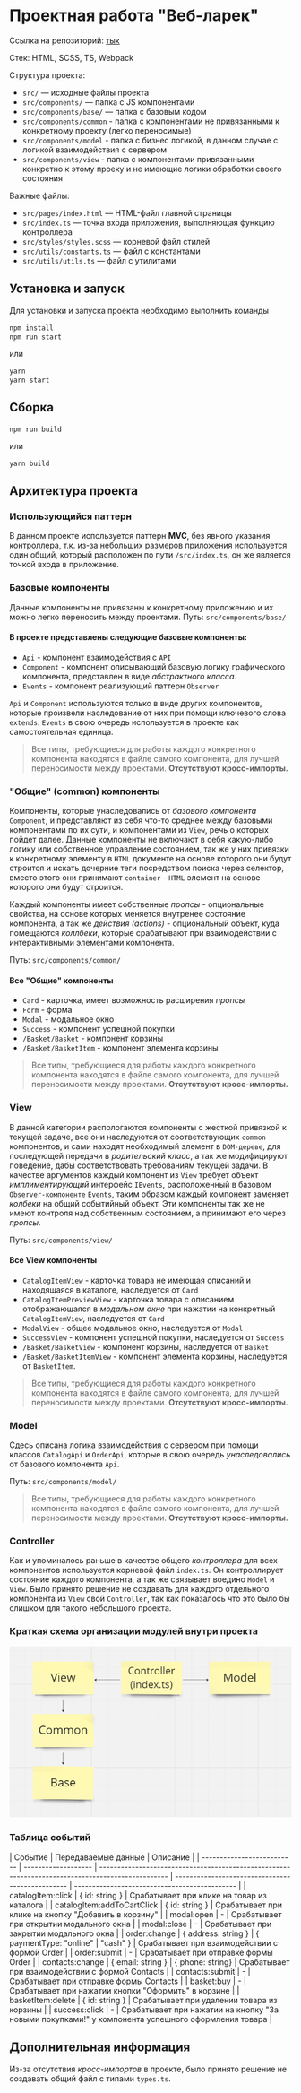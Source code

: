 # Проектная работа "Веб-ларек"

Ссылка на репозиторий: [тык](https://github.com/qFlensT/web-larek-frontend)

Стек: HTML, SCSS, TS, Webpack

Структура проекта:

- `src/` — исходные файлы проекта
- `src/components/` — папка с JS компонентами
- `src/components/base/` — папка с базовым кодом
- `src/components/common` - папка с компонентами не привязанными к конкретному проекту (легко переносимые)
- `src/components/model` - папка с бизнес логикой, в данном случае с логикой взаимодействия с сервером
- `src/components/view` - папка с компонентами привязанными конкретно к этому проеку и не имеющие логики обработки своего состояния

Важные файлы:

- `src/pages/index.html` — HTML-файл главной страницы
- `src/index.ts` — точка входа приложения, выполняющая функцию контроллера
- `src/styles/styles.scss` — корневой файл стилей
- `src/utils/constants.ts` — файл с константами
- `src/utils/utils.ts` — файл с утилитами

## Установка и запуск

Для установки и запуска проекта необходимо выполнить команды

```
npm install
npm run start
```

или

```
yarn
yarn start
```

## Сборка

```
npm run build
```

или

```
yarn build
```

## Архитектура проекта

### Использующийся паттерн

В данном проекте используется паттерн **MVC**, без явного указания контроллера, т.к. из-за небольших размеров приложения используется один общий, который расположен по пути `/src/index.ts`, он же является точкой входа в приложение.

### Базовые компоненты

Данные компоненты не привязаны к конкретному приложению и их можно легко переносить между проектами.
Путь: `src/components/base/`

#### В проекте представлены следующие базовые компоненты:

- `Api` - компонент взаимодействия с `API`
- `Component` - компонент описывающий базовую логику графического компонента, представлен в виде _абстрактного класса_.
- `Events` - компонент реализующий паттерн `Observer`

`Api` и `Component` используются только в виде других компонентов, которые произвели наследование от них при помощи ключевого слова `extends`. `Events` в свою очередь используется в проекте как самостоятельная единица.

> Все типы, требующиеся для работы каждого конкретного компонента находятся в файле самого компонента, для лучшей переносимости между проектами.
> **Отсутствуют кросс-импорты.**

### "Общие" (common) компоненты

Компоненты, которые унаследовались от _базового компонента_ `Component`, и представляют из себя что-то среднее между базовыми компонентами по их сути, и компонентами из `View`, речь о которых пойдет далее. Данные компоненты не включают в себя какую-либо логику или собственное управление состоянием, так же у них привязки к конкретному элементу в `HTML` документе на основе которого они будут строится и искать дочерние теги посредством поиска через селектор, вместо этого они принимают `container` - `HTML` элемент на основе которого они будут строится.

Каждый компоненты имеет собственные _пропсы_ - опциональные свойства, на основе которых меняется внутренее состояние компонента, а так же _действия (actions)_ - опциональный объект, куда помещаются _коллбеки_, которые срабатывают при взаимодействии с интерактивными элементами компонента.

Путь: `src/components/common/`

#### Все "Общие" компоненты

- `Card` - карточка, имеет возможность расширения _пропсы_
- `Form` - форма
- `Modal` - модальное окно
- `Success` - компонент успешной покупки
- `/Basket/Basket` - компонент корзины
- `/Basket/BasketItem` - компонент элемента корзины

> Все типы, требующиеся для работы каждого конкретного компонента находятся в файле самого компонента, для лучшей переносимости между проектами.
> **Отсутствуют кросс-импорты.**

### View

В данной категории распологаются компоненты с жесткой привязкой к текущей задаче, все они наследуются от соответствующих `common` компонентов, и сами находят необходимый элемент в `DOM-дереве`, для последующей передачи в _родительский класс_, а так же модифицируют поведение, дабы соответствовать требованиям текущей задачи.
В качестве аргументов каждый компонент из `View` требует объект _имплиментирующий_ интерфейс `IEvents`, расположенный в базовом `Observer-компоненте` `Events`, таким образом каждый компонент заменяет _колбеки_ на общий событийный объект. Эти компоненты так же не имеют контроля над собственным состоянием, а принимают его через _пропсы_.

Путь: `src/components/view/`

#### Все View компоненты

- `CatalogItemView` - карточка товара не имеющая описаний и находящаяся в каталоге, наследуется от `Card`
- `CatalogItemPreviewView` - карточка товара с описанием отображающаяся в _модальном окне_ при нажатии на конкретный `CatalogItemView`, наследуется от `Card`
- `ModalView` - общее модальное окно, наследуется от `Modal`
- `SuccessView` - компонент успешной покупки, наследуется от `Success`
- `/Basket/BasketView` - компонент корзины, наследуется от `Basket`
- `/Basket/BasketItemView` - компонент элемента корзины, наследуется от `BasketItem`.

> Все типы, требующиеся для работы каждого конкретного компонента находятся в файле самого компонента, для лучшей переносимости между проектами.
> **Отсутствуют кросс-импорты.**

### Model

Сдесь описана логика взаимодействия с сервером при помощи классов `CatalogApi` и `OrderApi`, которые в свою очередь _унаследовались_ от базового компонента `Api`.

Путь: `src/components/model/`

> Все типы, требующиеся для работы каждого конкретного компонента находятся в файле самого компонента, для лучшей переносимости между проектами.
> **Отсутствуют кросс-импорты.**

### Controller

Как и упоминалось раньше в качестве общего _контроллера_ для всех компонентов используется корневой файл `index.ts`. Он контроллирует состояние каждого компонента, а так же связывает воедино `Model` и `View`.
Было принято решение не создавать для каждого отдельного компонента из `View` свой `Controller`, так как показалось что это было бы слишком для такого небольшого проекта.

### Краткая схема организации модулей внутри проекта

![Схема организации кода](./Project_scheme.png 'Схема организации кода')

### Таблица событий

| Событие                    | Передаваемые данные | Описание                                                                                          |
| -------------------------- | ------------------- | ------------------------------------------------------------------------------------------------- | ------------------------------------------------ | --------------------------------------------- |
| catalogItem:click          | { id: string }      | Срабатывает при клике на товар из каталога                                                        |
| catalogItem:addToCartClick | { id: string }      | Срабатывает при клике на кнопку "Добавить в корзину"                                              |
| modal:open                 | -                   | Срабатывает при открытии модального окна                                                          |
| modal:close                | -                   | Срабатывает при закрытии модального окна                                                          |
| order:change               | { address: string } | { paymentType: "online"                                                                           | "cash" }                                         | Срабатывает при взаимодействии с формой Order |
| order:submit               | -                   | Срабатывает при отправке формы Order                                                              |
| contacts:change            | { email: string }   | { phone: string}                                                                                  | Срабатывает при взаимодействии с формой Contacts |
| contacts:submit            | -                   | Срабатывает при отправке формы Contacts                                                           |
| basket:buy                 | -                   | Срабатывает при нажатии кнопки "Оформить" в корзине                                               |
| basketItem:delete          | { id: string }      | Срабатывает при удалении товара из корзины                                                        |
| success:click              | -                   | Срабатывает при нажатии на кнопку "За новыми покупками!" у компонента успешного оформления товара |

## Дополнительная информация

Из-за отсутствия _кросс-импортов_ в проекте, было принято решение не создавать общий файл с типами `types.ts`.
